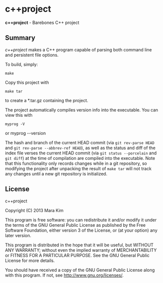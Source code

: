 c++project
=============

**c++project** - Barebones C++ project

## Summary

*c++project* makes a C++ program capable of parsing both command line and persistent file options.

To build, simply:

    make

Copy this project with

    make tar

to create a \*.tar.gz containing the project.

The project automatically compiles version info into the executable.  You can view this with

    myprog -V

or
    myprog --version


The hash and branch of the current HEAD commit (via `git rev-parse HEAD` and `git rev-parse --abbrev-ref HEAD`), as well as the status and diff of the index file verses the current HEAD commit (via `git status --porcelain` and `git diff`) at the time of compilation are compiled into the executable.  Note that this functionality only records changes while in a git repository, so modifying the project after unpacking the result of `make tar` will not track any changes until a new git repository is initialized. 

## License

c++project

Copyright (C) 2013 Mara Kim

This program is free software: you can redistribute it and/or modify
it under the terms of the GNU General Public License as published by
the Free Software Foundation, either version 3 of the License, or
(at your option) any later version.

This program is distributed in the hope that it will be useful,
but WITHOUT ANY WARRANTY; without even the implied warranty of
MERCHANTABILITY or FITNESS FOR A PARTICULAR PURPOSE.  See the
GNU General Public License for more details.

You should have received a copy of the GNU General Public License
along with this program.  If not, see <http://www.gnu.org/licenses/>.
